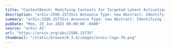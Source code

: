 ```yaml
---
title: "ContextBench: Modifying Contexts for Targeted Latent Activation"
description: "arXiv:2506.15735v1 Announce Type: new Abstract: Identifying inputs that trigger specific behaviours or latent features in language models could have a wide range of safety use cases. We investigate a class of methods capable of generating targeted, linguistically fluent inputs that activate specific latent features or elicit model behaviours. We formalise this approach as context modification and present ContextBench -- a benchmark with tasks assessing core method capabilities and potential safety applications. Our evaluation framework measures both elicitation strength (activation of latent features or behaviours) and linguistic fluency, highlighting how current state-of-the-art methods struggle to balance these objectives. We enhance Evolutionary Prompt Optimisation (EPO) with LLM-assistance and diffusion model inpainting, and demonstrate that these variants achieve state-of-the-art performance in balancing elicitation effectiveness and fluency."
summary: "arXiv:2506.15735v1 Announce Type: new Abstract: Identifying inputs that trigger specific behaviours or latent features in language models could have a wide range of safety use cases. We investigate a class of methods capable of generating targeted, linguistically fluent inputs that activate specific latent features or elicit model behaviours. We formalise this approach as context modification and present ContextBench -- a benchmark with tasks assessing core method capabilities and potential safety applications. Our evaluation framework measures both elicitation strength (activation of latent features or behaviours) and linguistic fluency, highlighting how current state-of-the-art methods struggle to balance these objectives. We enhance Evolutionary Prompt Optimisation (EPO) with LLM-assistance and diffusion model inpainting, and demonstrate that these variants achieve state-of-the-art performance in balancing elicitation effectiveness and fluency."
pubDate: "Mon, 23 Jun 2025 00:00:00 -0400"
source: "arXiv AI"
url: "https://arxiv.org/abs/2506.15735"
thumbnail: "/static/browse/0.3.4/images/arxiv-logo-fb.png"
---
```


